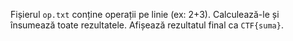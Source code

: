 Fișierul `op.txt` conține operații pe linie (ex: 2+3). Calculează-le și însumează toate rezultatele. Afișează rezultatul final ca `CTF{suma}`.
